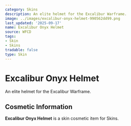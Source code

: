 ```yaml
---
category: Skins
description: An elite helmet for the Excalibur Warframe.
image: ../images/excalibur-onyx-helmet-990562dd99.png
last_updated: '2025-09-17'
name: Excalibur Onyx Helmet
source: WFCD
tags:
- Skin
- Skins
tradable: false
type: Skin
---
```


# Excalibur Onyx Helmet

An elite helmet for the Excalibur Warframe.

## Cosmetic Information

**Excalibur Onyx Helmet** is a skin cosmetic item for Skins.

